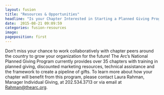```yaml
---
layout: fusion
title: "Resources & Opportunities"
headline: "Is your Chapter Interested in Starting a Planned Giving Program?"
date:  2015-08-21 09:09:59
categories: fusion-resources
image: 
pageposition: first
---
```

Don’t miss your chance to work collaboratively with chapter peers around the country to grow your organization for the future! The Arc’s National Planned Giving Program currently provides over 35 chapters with training in planned giving, discounted marketing resources, technical assistance and the framework to create a pipeline of gifts. To learn more about how your chapter will benefit from this program, please contact Laura Rahman, Manager Individual Giving, at 202.534.3713 or via email at <a href="mailto:Rahman@thearc.org">Rahman@thearc.org</a>.